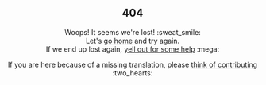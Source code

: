 <h2 align="center">404</h2>

<p align="center">
Woops! It seems we're lost! :sweat_smile:
<br />
Let's <a href="/">go home</a> and try again.
<br />
If we end up lost again, <a href="https://github.com/asdf-vm/asdf/issues/new">yell out for some help</a> :mega:
</p>

<p align="center">
If you are here because of a missing translation, please <a href="/#/contributing">think of contributing</a> :two_hearts:
</p>
